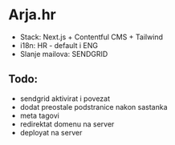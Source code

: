 # Arja.hr

- Stack: Next.js + Contentful CMS + Tailwind
- i18n: HR - default i ENG
- Slanje mailova: SENDGRID

## Todo:

- sendgrid aktivirat i povezat
- dodat preostale podstranice nakon sastanka
- meta tagovi
- redirektat domenu na server
- deployat na server
